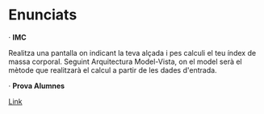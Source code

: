 # Enunciats

· **IMC** 
      
Realitza una pantalla on indicant la teva alçada i pes calculi el teu índex de massa corporal. Seguint Arquitectura Model-Vista, on el model serà el mètode que realitzarà el calcul a partir de les dades d'entrada.
      
· **Prova Alumnes** 

[Link](https://docs.google.com/document/d/1OkYu6S55NHZ5aMcODtL0mRJ99-LmSHcI2daZM8yfssA/edit?usp=sharing)
